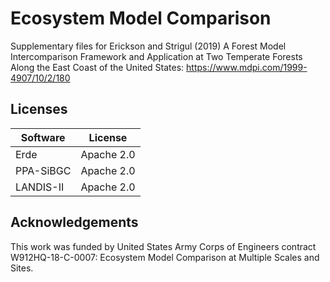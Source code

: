 # Ecosystem Model Comparison

Supplementary files for Erickson and Strigul (2019) A Forest Model Intercomparison Framework and Application at Two Temperate Forests Along the East Coast of the United States: https://www.mdpi.com/1999-4907/10/2/180

## Licenses
| Software    | License     |
| ----------- | ----------- |
| Erde        | Apache 2.0  |
| PPA-SiBGC   | Apache 2.0  |
| LANDIS-II   | Apache 2.0  |

## Acknowledgements
This work was funded by United States Army Corps of Engineers contract W912HQ-18-C-0007: Ecosystem Model Comparison at Multiple Scales and Sites.

